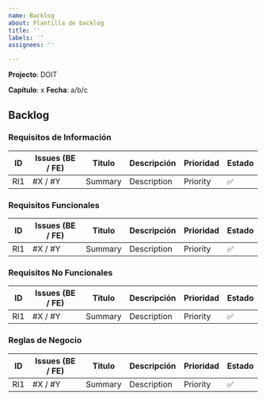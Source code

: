 ```yaml
---
name: Backlog
about: Plantilla de backlog
title: ''
labels: ''
assignees: ''

---
```


**Projecto**: DOIT

**Capítulo**: x
**Fecha**: a/b/c

## Backlog

### Requisitos de Información

| ID  | Issues (BE / FE) | Titulo  | Descripción | Prioridad | Estado |
| --- | ---------------- | ------- | ----------- | --------- | ------ |
| RI1 | #X / #Y          | Summary | Description | Priority  | ✅     |

### Requisitos Funcionales

| ID  | Issues (BE / FE) | Titulo  | Descripción | Prioridad | Estado |
| --- | ---------------- | ------- | ----------- | --------- | ------ |
| RI1 | #X / #Y          | Summary | Description | Priority  | ✅     |

### Requisitos No Funcionales

| ID  | Issues (BE / FE) | Titulo  | Descripción | Prioridad | Estado |
| --- | ---------------- | ------- | ----------- | --------- | ------ |
| RI1 | #X / #Y          | Summary | Description | Priority  | ✅     |

### Reglas de Negocio

| ID  | Issues (BE / FE) | Titulo  | Descripción | Prioridad | Estado |
| --- | ---------------- | ------- | ----------- | --------- | ------ |
| RI1 | #X / #Y          | Summary | Description | Priority  | ✅     |
